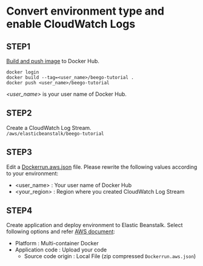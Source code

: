 # Convert environment type and enable CloudWatch Logs

## STEP1
[Build and push image](https://qiita.com/moru3/items/32931813db81d891effb) to Docker Hub.

```
docker login
docker build --tag=<user_name>/beego-tutorial .
docker push <user_name>/beego-tutorial
```

*<user_name>* is your user name of Docker Hub.

## STEP2
Create a CloudWatch Log Stream.  
`/aws/elasticbeanstalk/beego-tutorial`

## STEP3
Edit a [Dockerrun.aws.json](Dockerrun.aws.json) file.
Please rewrite the following values according to your environment:
- <user_name> : Your user name of Docker Hub
- <your_region> : Region where you created CloudWatch Log Stream

## STEP4
Create application and deploy environment to Elastic Beanstalk.
Select following options and refer [AWS document](https://docs.aws.amazon.com/elasticbeanstalk/latest/dg/create_deploy_docker_ecstutorial.html#create_deploy_docker_ecstutorial_deploy):

- Platform : Multi-container Docker
- Application code : Upload your code
  - Source code origin : Local File (zip compressed `Dockerrun.aws.json`)

